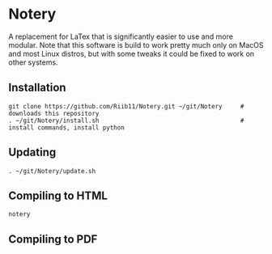 # Notery

A replacement for LaTex that is significantly easier to use and more modular. Note that this software is build to work pretty much only on MacOS and most Linux distros, but with some tweaks it could be fixed to work on other systems.

## Installation

    git clone https://github.com/Riib11/Notery.git ~/git/Notery     # downloads this repository
    . ~/git/Notery/install.sh                                       # install commands, install python

## Updating

    . ~/git/Notery/update.sh

## Compiling to HTML

    notery 

## Compiling to PDF